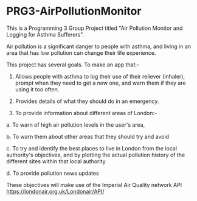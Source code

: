 # PRG3-AirPollutionMonitor

This is a Programming 3 Group Project titled "Air Pollution Monitor and Logging for Asthma Sufferers".

Air pollution is a significant danger to people with asthma, and living in an area that has low pollution can change their life experience. 

This project has several goals. To make an app that:- 

1. Allows people with asthma to log their use of their reliever (inhaler), prompt when they need to get a new one, and warn them if they are using it too often.  

2. Provides details of what they should do in an emergency. 

3. To provide information about different areas of London:- 

  a. To warn of high air pollution levels in the user's area,  

  b. To warn them about other areas that they should try and avoid 

  c. To try and identify the best places to live in London from the local authority's objectives, and by plotting the actual pollution history of the different sites within that local authority 

  d. To provide pollution news updates 

These objectives will make use of the Imperial Air Quality network API https://londonair.org.uk/Londonair/API/ 
